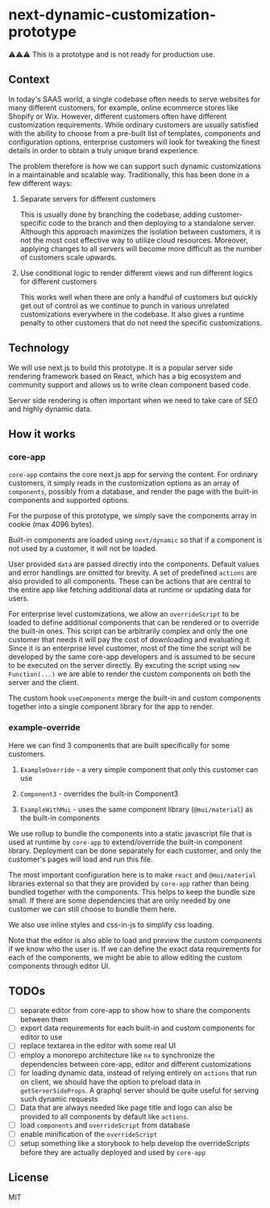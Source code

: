 # next-dynamic-customization-prototype

⚠️⚠️⚠️ This is a prototype and is not ready for production use.

## Context

In today's SAAS world, a single codebase often needs to serve websites for many different customers, for example, online ecommerce stores like Shopify or Wix. However, different customers often have different customization requirements. While ordinary customers are usually satisfied with the ability to choose from a pre-built list of templates, components and configuration options, enterprise customers will look for tweaking the finest details in order to obtain a truly unique brand experience.

The problem therefore is how we can support such dynamic customizations in a maintainable and scalable way. Traditionally, this has been done in a few different ways:

1. Separate servers for different customers

   This is usually done by branching the codebase, adding customer-specific code to the branch and then deploying to a standalone server. Although this approach maximizes the isolation between customers, it is not the most cost effective way to utilize cloud resources. Moreover, applying changes to all servers will become more difficult as the number of customers scale upwards.

2. Use conditional logic to render different views and run different logics for different customers

   This works well when there are only a handful of customers but quickly get out of control as we continue to punch in various unrelated customizations everywhere in the codebase. It also gives a runtime penalty to other customers that do not need the specific customizations.

## Technology

We will use next.js to build this prototype. It is a popular server side rendering framework based on React, which has a big ecosystem and community support and allows us to write clean component based code.

Server side rendering is often important when we need to take care of SEO and highly dynamic data.

## How it works

### core-app

`core-app` contains the core next.js app for serving the content. For ordinary customers, it simply reads in the customization options as an array of `components`, possibly from a database, and render the page with the built-in components and supported options.

For the purpose of this prototype, we simply save the components array in cookie (max 4096 bytes).

Built-in components are loaded using `next/dynamic` so that if a component is not used by a customer, it will not be loaded.

User provided `data` are passed directly into the components. Default values and error handlings are omitted for brevity. A set of predefined `actions` are also provided to all components. These can be actions that are central to the entire app like fetching additional data at runtime or updating data for users.

For enterprise level customizations, we allow an `overrideScript` to be loaded to define additional components that can be rendered or to override the built-in ones. This script can be arbitrarily complex and only the one customer that needs it will pay the cost of downloading and evaluating it. Since it is an enterprise level customer, most of the time the script will be developed by the same core-app developers and is assumed to be secure to be executed on the server directly. By excuting the script using `new Function(...)` we are able to render the custom components on both the server and the client.

The custom hook `useComponents` merge the built-in and custom components together into a single component library for the app to render.

### example-override

Here we can find 3 components that are built specifically for some customers.

1. `ExampleOverride` - a very simple component that only this customer can use

2. `Component3` - overrides the built-in Component3

3. `ExampleWithMui` - uses the same component library (`@mui/material`) as the built-in components

We use rollup to bundle the components into a static javascript file that is used at runtime by `core-app` to extend/override the built-in component library. Deployment can be done separately for each customer, and only the customer's pages will load and run this file.

The most important configuration here is to make `react` and `@mui/material` libraries external so that they are provided by `core-app` rather than being bundled together with the components. This helps to keep the bundle size small. If there are some dependencies that are only needed by one customer we can still choose to bundle them here.

We also use inline styles and css-in-js to simplify css loading.

Note that the editor is also able to load and preview the custom components if we know who the user is. If we can define the exact data requirements for each of the components, we might be able to allow editing the custom components through editor UI.

## TODOs

- [ ] separate editor from core-app to show how to share the components between them
- [ ] export data requirements for each built-in and custom components for editor to use
- [ ] replace textarea in the editor with some real UI
- [ ] employ a monorepo architecture like `nx` to synchronize the dependencies between core-app, editor and different customizations
- [ ] for loading dynamic data, instead of relying entirely on `actions` that run on client, we should have the option to preload data in `getServerSideProps`. A graphql server should be quite useful for serving such dynamic requests
- [ ] Data that are always needed like page title and logo can also be provided to all components by default like `actions`.
- [ ] load `components` and `overrideScript` from database
- [ ] enable minification of the `overrideScript`
- [ ] setup something like a storybook to help develop the overrideScripts before they are actually deployed and used by `core-app`

## License

MIT
